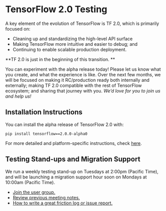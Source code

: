 # TensorFlow 2.0 Testing

A key element of the evolution of TensorFlow is TF 2.0, which is primarily focused on: 

* Cleaning up and standardizing the high-level API surface
* Making TensorFlow more intuitive and easier to debug; and 
* Continuing to enable scalable production deployment.

**TF 2.0 is just in the beginning of this transition. **

You can experiment with the alpha release today! Please let us know what you create, and what the experience is like. Over the next few months, we will be focused on making it RC/production ready both internally and externally; making TF 2.0 compatible with the rest of TensorFlow ecosystem; and sharing that journey with you. _We’d love for you to join us and help us!_

## Installation Instructions

You can install the alpha release of TensorFlow 2.0 with:

```
pip install tensorflow==2.0.0-alpha0
```

For more detailed and platform-specific instructions, check [here](https://www.tensorflow.org/install). 

## Testing Stand-ups and Migration Support

We run a weekly testing stand-up on Tuesdays at 2:00pm (Pacific Time), and will be launching a migration support hour soon on Mondays at 10:00am (Pacific Time).

* [Join the user group.](https://groups.google.com/a/tensorflow.org/forum/#!forum/testing)
* [Review previous meeting notes.](https://docs.google.com/document/d/1i9_Ey9rYtslS6fryZ5Wm0vWWbrpScW3oh9bTRNVQ87Q/edit?usp=sharing)
* [How to write a great friction log or issue report.](https://github.com/tensorflow/community/blob/master/sigs/build/tensorflow-testing.md)
